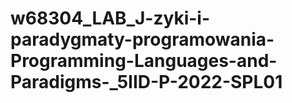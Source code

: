 # w68304_LAB_J-zyki-i-paradygmaty-programowania-Programming-Languages-and-Paradigms-_5IID-P-2022-SPL01
